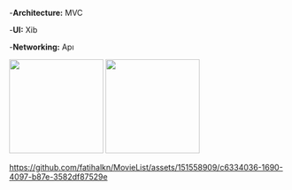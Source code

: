 -**Architecture:** MVC

-**UI:** Xib

-**Networking:** Apı



<img width="170" src="https://github.com/fatihalkn/MovieList/assets/151558909/9d21df61-a7a3-43e1-99ef-6a7796b80de3">
<img width="170" src="https://github.com/fatihalkn/MovieList/assets/151558909/c7997d59-763f-41dd-abdb-5a0f5ba08905">


https://github.com/fatihalkn/MovieList/assets/151558909/c6334036-1690-4097-b87e-3582df87529e

